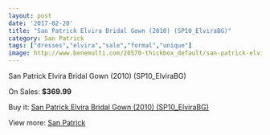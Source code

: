 ```yaml
---
layout: post
date: '2017-02-20'
title: "San Patrick Elvira Bridal Gown (2010) (SP10_ElviraBG)"
category: San Patrick
tags: ["dresses","elvira","sale","formal","unique"]
image: http://www.benemulti.com/20570-thickbox_default/san-patrick-elvira-bridal-gown-2010-sp10elvirabg.jpg
---
```

San Patrick Elvira Bridal Gown (2010) (SP10_ElviraBG)

On Sales: **$369.99**
<a href="https://www.benemulti.com/en/san-patrick/7723-san-patrick-elvira-bridal-gown-2010-sp10elvirabg.html"><amp-img layout="responsive" width="600" height="600" src="//www.benemulti.com/20570-thickbox_default/san-patrick-elvira-bridal-gown-2010-sp10elvirabg.jpg" alt="San Patrick Elvira Bridal Gown (2010) (SP10_ElviraBG) 0" /></a>
<a href="https://www.benemulti.com/en/san-patrick/7723-san-patrick-elvira-bridal-gown-2010-sp10elvirabg.html"><amp-img layout="responsive" width="600" height="600" src="//www.benemulti.com/20572-thickbox_default/san-patrick-elvira-bridal-gown-2010-sp10elvirabg.jpg" alt="San Patrick Elvira Bridal Gown (2010) (SP10_ElviraBG) 1" /></a>
<a href="https://www.benemulti.com/en/san-patrick/7723-san-patrick-elvira-bridal-gown-2010-sp10elvirabg.html"><amp-img layout="responsive" width="600" height="600" src="//www.benemulti.com/20571-thickbox_default/san-patrick-elvira-bridal-gown-2010-sp10elvirabg.jpg" alt="San Patrick Elvira Bridal Gown (2010) (SP10_ElviraBG) 2" /></a>

Buy it: [San Patrick Elvira Bridal Gown (2010) (SP10_ElviraBG)](https://www.benemulti.com/en/san-patrick/7723-san-patrick-elvira-bridal-gown-2010-sp10elvirabg.html "San Patrick Elvira Bridal Gown (2010) (SP10_ElviraBG)")

View more: [San Patrick](https://www.benemulti.com/en/61-san-patrick "San Patrick")